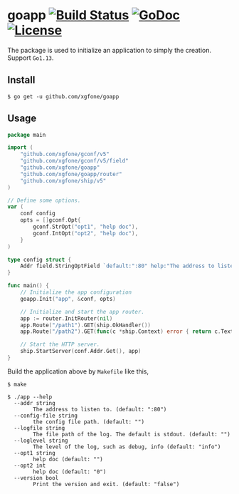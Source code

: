 # goapp [![Build Status](https://api.travis-ci.com/xgfone/goapp.svg?branch=master)](https://travis-ci.com/github/xgfone/goapp) [![GoDoc](https://pkg.go.dev/badge/github.com/xgfone/goapp)](https://pkg.go.dev/github.com/xgfone/goapp) [![License](https://img.shields.io/badge/License-Apache%202.0-blue.svg?style=flat-square)](https://raw.githubusercontent.com/xgfone/goapp/master/LICENSE)

The package is used to initialize an application to simply the creation. Support `Go1.13`.

## Install
```shell
$ go get -u github.com/xgfone/goapp
```

## Usage
```go
package main

import (
	"github.com/xgfone/gconf/v5"
	"github.com/xgfone/gconf/v5/field"
	"github.com/xgfone/goapp"
	"github.com/xgfone/goapp/router"
	"github.com/xgfone/ship/v5"
)

// Define some options.
var (
	conf config
	opts = []gconf.Opt{
		gconf.StrOpt("opt1", "help doc"),
		gconf.IntOpt("opt2", "help doc"),
	}
)

type config struct {
	Addr field.StringOptField `default:":80" help:"The address to listen to."`
}

func main() {
	// Initialize the app configuration
	goapp.Init("app", &conf, opts)

	// Initialize and start the app router.
	app := router.InitRouter(nil)
	app.Route("/path1").GET(ship.OkHandler())
	app.Route("/path2").GET(func(c *ship.Context) error { return c.Text(200, "OK") })

	// Start the HTTP server.
	ship.StartServer(conf.Addr.Get(), app)
}
```

Build the application above by `Makefile` like this,
```shell
$ make
```

```shell
$ ./app --help
  --addr string
        The address to listen to. (default: ":80")
  --config-file string
        the config file path. (default: "")
  --logfile string
        The file path of the log. The default is stdout. (default: "")
  --loglevel string
        The level of the log, such as debug, info (default: "info")
  --opt1 string
        help doc (default: "")
  --opt2 int
        help doc (default: "0")
  --version bool
        Print the version and exit. (default: "false")
```
